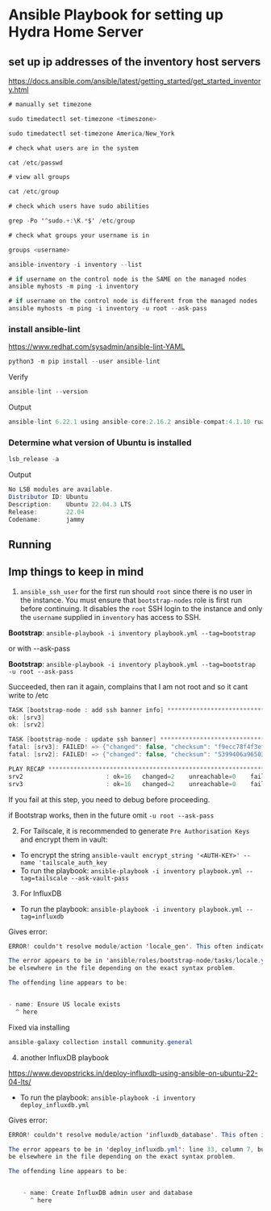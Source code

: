 # Ansible Playbook for setting up Hydra Home Server

## set up ip addresses of the inventory host servers

https://docs.ansible.com/ansible/latest/getting_started/get_started_inventory.html


```java
# manually set timezone

sudo timedatectl set-timezone <timeszone>

sudo timedatectl set-timezone America/New_York

# check what users are in the system

cat /etc/passwd

# view all groups

cat /etc/group

# check which users have sudo abilities

grep -Po '^sudo.+:\K.*$' /etc/group

# check what groups your username is in

groups <username>

ansible-inventory -i inventory --list

# if username on the control node is the SAME on the managed nodes
ansible myhosts -m ping -i inventory

# if username on the control node is different from the managed nodes
ansible myhosts -m ping -i inventory -u root --ask-pass

```

### install ansible-lint

https://www.redhat.com/sysadmin/ansible-lint-YAML

```java
python3 -m pip install --user ansible-lint
```

Verify

```java
ansible-lint --version
```

Output

```java
ansible-lint 6.22.1 using ansible-core:2.16.2 ansible-compat:4.1.10 ruamel-yaml:0.18.5 ruamel-yaml-clib:0.2.8
```

### Determine what version of Ubuntu is installed

```java
lsb_release -a
```

Output

```Java
No LSB modules are available.
Distributor ID: Ubuntu
Description:    Ubuntu 22.04.3 LTS
Release:        22.04
Codename:       jammy
```

## Running

## Imp things to keep in mind

1) `ansible_ssh_user` for the first run should `root` since there is no user in the instance.
You must ensure that `bootstrap-nodes` role is first run before continuing. It disables the `root` SSH login to the instance and only
the `username` supplied in `inventory` has access to SSH.

**Bootstrap**: `ansible-playbook -i inventory playbook.yml --tag=bootstrap`

or with  --ask-pass

**Bootstrap**: `ansible-playbook -i inventory playbook.yml --tag=bootstrap -u root --ask-pass`

Succeeded, then ran it again, complains that I am not root and so it cant write to /etc 

```java
TASK [bootstrap-node : add ssh banner info] *******************************************************************************************************
ok: [srv3]
ok: [srv2]

TASK [bootstrap-node : update ssh banner] *********************************************************************************************************
fatal: [srv3]: FAILED! => {"changed": false, "checksum": "f9ecc78f4f3efb2e7e65668a0362009fbb42155d", "msg": "Destination /etc not writable"}
fatal: [srv2]: FAILED! => {"changed": false, "checksum": "5399406a965030a7fe153df685acb9ac4029e14d", "msg": "Destination /etc not writable"}

PLAY RECAP ****************************************************************************************************************************************
srv2                       : ok=16   changed=2    unreachable=0    failed=1    skipped=2    rescued=0    ignored=0   
srv3                       : ok=16   changed=2    unreachable=0    failed=1    skipped=2    rescued=0    ignored=0   
```

If you fail at this step, you need to debug before proceeding.

if Bootstrap works, then in the future omit `-u root --ask-pass`

2) For Tailscale, it is recommended to generate `Pre Authorisation Keys` and encrypt them in vault:

- To encrypt the string `ansible-vault encrypt_string '<AUTH-KEY>' --name 'tailscale_auth_key`
- To run the playbook: `ansible-playbook -i inventory playbook.yml --tag=tailscale --ask-vault-pass`

3) For InfluxDB

- To run the playbook: `ansible-playbook -i inventory playbook.yml --tag=influxdb`

Gives error:

```java
ERROR! couldn't resolve module/action 'locale_gen'. This often indicates a misspelling, missing collection, or incorrect module path.

The error appears to be in 'ansible/roles/bootstrap-node/tasks/locale.yml': line 1, column 3, but may
be elsewhere in the file depending on the exact syntax problem.

The offending line appears to be:


- name: Ensure US locale exists
  ^ here
```

Fixed via installing 

```java
ansible-galaxy collection install community.general
```

4) another InfluxDB playbook

https://www.devopstricks.in/deploy-influxdb-using-ansible-on-ubuntu-22-04-lts/

- To run the playbook: `ansible-playbook -i inventory deploy_influxdb.yml`

Gives error:

```java
ERROR! couldn't resolve module/action 'influxdb_database'. This often indicates a misspelling, missing collection, or incorrect module path.

The error appears to be in 'deploy_influxdb.yml': line 33, column 7, but may
be elsewhere in the file depending on the exact syntax problem.

The offending line appears to be:


    - name: Create InfluxDB admin user and database
      ^ here
```


